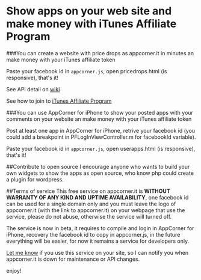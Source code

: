 Show apps on your web site and make money with iTunes Affiliate Program
============
###You can create a website with price drops as appcorner.it in minutes an make money with your iTunes affiliate token

Paste your facebook id in `appcorner.js`, open pricedrops.html (is responsive), that's it!

See API detail on [wiki](https://github.com/appcornerit/AppCorner-Social/wiki/AppCorner.it-API)

See how to join to [iTunes Affiliate Program](https://www.apple.com/itunes/affiliates/resources/documentation/itunes_app_store_affiliate_program.html)

###You can use AppCorner for iPhone to show your posted apps with your comments on your website an make money with your iTunes affiliate token

Post at least one app in AppCorner for iPhone, retrive your facebook id (you could add a breakpoint in  PFLogInViewController.m for facebookId variable).

Paste your facebook id in `appcorner.js`, open userapps.html (is responsive), that's it!

##Contribute to open source
I encourage anyone who wants to build your own widgets to show the apps as open source, who know php could create a plugin for wordpress.

##Terms of service
This free service on appcorner.it is **WITHOUT WARRANTY OF ANY KIND AND UPTIME AVAILABILITY**, one facebook id can be used for a single domain only and you must leave the logo of appcorner.it (with the link to appcorner.it) on your webpage that use the service, please do not abuse, otherwise the service will turned off.

The service is now in beta, it requires to compile and login in AppCorner for iPhone, recovery the facebook id to copy in appcorner.js, in the future everything will be easier, for now it remains a service for developers only.

[Let me know](http://www.appcorner.it/en/contacts.html) if you use this service on your site, so I can notify you when appcorner.it is down for maintenance or API changes.

enjoy!
